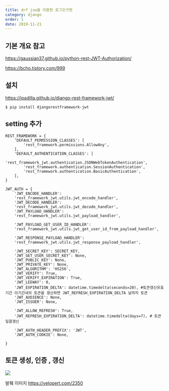 ```yaml
---
title: drf jsw을 이용한 로그인구현
category: django
order: 1
date: 2019-11-21
---
```




## 기본 개요 참고

https://gaussian37.github.io/python-rest-JWT-Authorization/

https://bcho.tistory.com/999


## 설치

https://jpadilla.github.io/django-rest-framework-jwt/

```
$ pip install djangorestframework-jwt
```

## setting 추가
```
REST_FRAMEWORK = {
    'DEFAULT_PERMISSION_CLASSES': [
        'rest_framework.permissions.AllowAny',
    ],
    'DEFAULT_AUTHENTICATION_CLASSES': [
        'rest_framework_jwt.authentication.JSONWebTokenAuthentication',
        'rest_framework.authentication.SessionAuthentication',
        'rest_framework.authentication.BasicAuthentication',
    ],
}

JWT_AUTH = {
    'JWT_ENCODE_HANDLER':
    'rest_framework_jwt.utils.jwt_encode_handler',
    'JWT_DECODE_HANDLER':
    'rest_framework_jwt.utils.jwt_decode_handler',
    'JWT_PAYLOAD_HANDLER':
    'rest_framework_jwt.utils.jwt_payload_handler',

    'JWT_PAYLOAD_GET_USER_ID_HANDLER':
    'rest_framework_jwt.utils.jwt_get_user_id_from_payload_handler',

    'JWT_RESPONSE_PAYLOAD_HANDLER':
    'rest_framework_jwt.utils.jwt_response_payload_handler',

    'JWT_SECRET_KEY': SECRET_KEY,
    'JWT_GET_USER_SECRET_KEY': None,
    'JWT_PUBLIC_KEY': None,
    'JWT_PRIVATE_KEY': None,
    'JWT_ALGORITHM': 'HS256',
    'JWT_VERIFY': True,
    'JWT_VERIFY_EXPIRATION': True,
    'JWT_LEEWAY': 0,
    'JWT_EXPIRATION_DELTA': datetime.timedelta(seconds=20), #토큰갱신유효기간 이기간내의 토큰을 갱신하면 JWT_REFRESH_EXPIRATION_DELTA 날까지 토큰 
    'JWT_AUDIENCE': None,
    'JWT_ISSUER': None,

    'JWT_ALLOW_REFRESH': True,
    'JWT_REFRESH_EXPIRATION_DELTA': datetime.timedelta(days=7), # 토큰일괄갱신

    'JWT_AUTH_HEADER_PREFIX': 'JWT',
    'JWT_AUTH_COOKIE': None,

}

```

## 토큰 생성, 인증 , 갱신

<img src="https://velopert.com/wp-content/uploads/2016/12/token-diagram.png">

발췌 이미지 https://velopert.com/2350 
